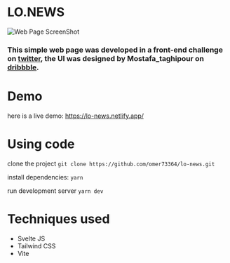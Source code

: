 # LO.NEWS

![Web Page ScreenShot](https://lh3.googleusercontent.com/pw/AM-JKLVOJQgANVCrNiPZh7PzyVmAdRfuUFKRCBc-nLYaDo2UhneMcnz9o_nB-_S9p7W1twDjb11nJP3Ujw7e5ermw2jPSXPh3Nz-i20MKIQYY112o7s6qFVj1DzF6E2LDmBIRn5XlVf39hxFcrJTJ-4m0xZC=w1632-h918-no?authuser=0)
### This simple web page was developed in a front-end challenge on [twitter](https://twitter.com/b_wffa/status/1496177399154814977), the UI was designed by Mostafa_taghipour on [dribbble](https://dribbble.com/shots/17556169-Landing-page-News-web).

# Demo

here is a live demo:
https://lo-news.netlify.app/

# Using code

clone the project 
`git clone https://github.com/omer73364/lo-news.git`

install dependencies:
`yarn`

run development server
`yarn dev`

# Techniques used

 - Svelte JS
 - Tailwind CSS
 - Vite
